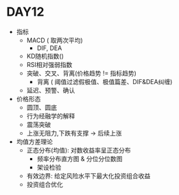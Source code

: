# DAY12

* 指标
  * MACD ( 取两次平均)
    * DIF, DEA 
  * KD随机指数()
  * RSI相对强弱指数 
  * 突破、交叉、背离(价格趋势 != 指标趋势)
    * 背离 ( 阈值过滤假极值、极值篇差、DIF&DEA纠缠)
  * 延迟、预警、确认
* 价格形态
  * 圆顶、圆底
  * 行为经融学的解释
  * 震荡突破
  * 上涨无阻力,下跌有支撑 -> 后续上涨
* 均值方差理论
  * 正态分布(均值): 对数收益率呈正态分布
    * 频率分布直方图 & 分位分位数图
    * 架设检验
  * 有效边界: 给定风险水平下最大化投资组合收益
  * 投资组合优化

